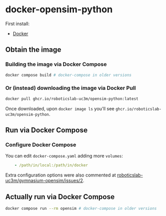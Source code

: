 # docker-opensim-python

First install:

- [Docker](https://robots.uc3m.es/installation-guides/install-docker.html)

## Obtain the image

### Building the image via Docker Compose 

```bash
docker compose build # docker-compose in older versions
```

### Or (instead) downloading the image via Docker Pull

```bash
docker pull ghcr.io/roboticslab-uc3m/opensim-python:latest
```

Once downloaded, upon `docker image ls` you'll see `ghcr.io/roboticslab-uc3m/opensim-python`.

## Run via Docker Compose

### Configure Docker Compose

You can edit `docker-compose.yaml` adding more `volumes`:

```yaml
    - /path/in/local:/path/in/docker
```

Extra configuration options were also commented at [roboticslab-uc3m/gymnasium-opensim/issues/2](https://github.com/roboticslab-uc3m/gymnasium-opensim/issues/2).

## Actually run via Docker Compose

```bash
docker compose run --rm opensim # docker-compose in older versions
```
